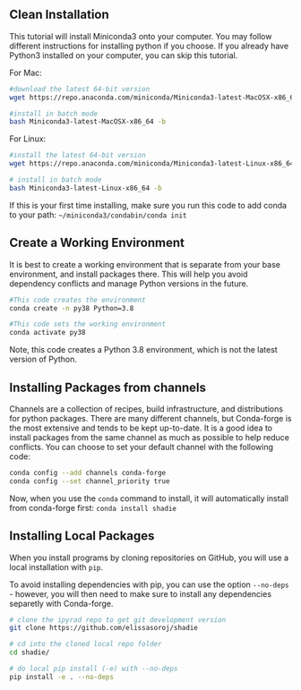 ## Clean Installation
This tutorial will install Miniconda3 onto your computer. You may follow different instructions for installing python if you choose. If you already have Python3 installed on your computer, you can skip this tutorial. 

For Mac:
```zsh
#download the latest 64-bit version
wget https://repo.anaconda.com/miniconda/Miniconda3-latest-MacOSX-x86_64.sh

#install in batch mode
bash Miniconda3-latest-MacOSX-x86_64 -b 
```

For Linux:
```bash
#install the latest 64-bit version
wget https://repo.anaconda.com/miniconda/Miniconda3-latest-Linux-x86_64.sh

# install in batch mode
bash Miniconda3-latest-Linux-x86_64 -b 
```


If this is your first time installing, make sure you run this code to add conda to your path:
```~/miniconda3/condabin/conda init```


## Create a Working Environment
It is best to create a working environment that is separate from your base environment, and install packages there. This will help you avoid dependency conflicts and manage Python versions in the future. 

```zsh
#This code creates the environment
conda create -n py38 Python=3.8

#This code sets the working environment
conda activate py38
```
Note, this code creates a Python 3.8 environment, which is not the latest version of Python. 

## Installing Packages from channels
Channels are a collection of recipes, build infrastructure, and distributions for python packages. There are many different channels, but Conda-forge is the most extensive and tends to be kept up-to-date. It is a good idea to install packages from the same channel as much as possible to help reduce conflicts. You can choose to set your default channel with the following code: 
```bash
conda config --add channels conda-forge
conda config --set channel_priority true
```

Now, when you use the `conda` command to install, it will automatically install from conda-forge first:
`conda install shadie`

## Installing Local Packages
When you install programs by cloning repositories on GitHub, you will use a local installation with `pip`.

To avoid installing dependencies with pip, you can use the option `--no-deps` - however, you will then need to make sure to install any dependencies separetly with Conda-forge. 

```zsh
# clone the ipyrad repo to get git development version
git clone https://github.com/elissasoroj/shadie

# cd into the cloned local repo folder
cd shadie/

# do local pip install (-e) with --no-deps 
pip install -e . --no-deps
```